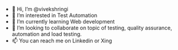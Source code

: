 - 👋 Hi, I’m @vivekshringi
- 👀 I’m interested in Test Automation 
- 🌱 I’m currently learning Web development
- 💞️ I’m looking to collaborate on topic of testing, quality assurance, automation and load testing. 
- 📫 You can reach me on Linkedin or Xing
<!---
vivekshringi/vivekshringi is a ✨ special ✨ repository because its `README.md` (this file) appears on your GitHub profile.
You can click the Preview link to take a look at your changes.
--->
